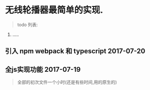  # 无线轮播器最简单的实现. 
> todo 列表:
1. .....

 ## 引入 npm webpack 和 typescript 2017-07-20
 ## 全js实现功能 2017-07-19
 > 全部的初次文件一个小时(还是有些时间,用的原生的)
